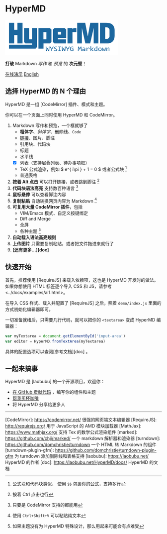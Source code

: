 # HyperMD

![HyperMD Markdown Editor](../demo/logo.png)

**打破** Markdown *写作* 和 *预览* 的 **次元壁**！

[在线演示](https://laobubu.net/HyperMD/)
[English](../README.md)

## 选择 HyperMD 的 N 个理由

HyperMD 是一组 [CodeMirror] 插件、模式和主题。

你可以在一个页面上同时使用 HyperMD 和 CodeMirror。

1. Markdown 写作和预览，一个框就够了
    - **粗体字**、*斜体字*、~~删除线~~、`Code`
    - [链接](https://laobubu.net)、图片、脚注
    - 引用块、代码块
    - 标题
    - 水平线
    - [x] 列表（支持层叠列表、待办事项框）
    - TeX 公式渲染，例如 $ e^{ i\pi } + 1 = 0 $ 或者公式块 [^4]
    - 普通表格
2. **按着 Alt 点击** 可以打开链接，或者跳到脚注 [^1]
3. **代码块语法高亮** 支持数百种语言 [^2]
4. **鼠标悬停** 可以查看脚注内容
5. **复制粘贴** 自动转换网页内容为 Markdown [^5]
6. **可复用大量 CodeMirror 插件**，包括
    - VIM/Emacs 模式、自定义按键绑定
    - Diff and Merge
    - 全屏
    - 各种主题 [^3]
7. **自动载入语法高亮规则**
8. **上传图片** 只需要复制粘贴，或者把文件拖进来就行了
9. **[还有更多...][doc]**

## 快速开始

首先，推荐使用 [RequireJS] 来载入依赖项，这也是 HyperMD 开发时的做法。
如果你想使用 HTML 标签逐个导入 CSS 和 JS，请参考 <../docs/examples/ai1.html>。

在导入 CSS 样式、载入并配置了 [RequireJS] 之后，照着 `demo/index.js` 里面的方式初始化编辑器即可。

一切准备就绪后，只需要几行代码，就可以把你的 `<textarea>` 变成 HyperMD 编辑器：

```javascript
var myTextarea = document.getElementById('input-area')
var editor = HyperMD.fromTextArea(myTextarea)
```

具体的配置选项可以查阅[参考文档][doc] 。

## 一起来搞事

HyperMD 是 [laobubu] 的一个开源项目，欢迎你：

 - [在 GitHub 贡献代码](https://github.com/laobubu/HyperMD/) ，编写你的组件和主题
 - [帮我买杯咖啡](https://laobubu.net/donate.html)
 - 将 HyperMD 分享给更多人



-------------------------------------------------------
[CodeMirror]: https://codemirror.net/   很强的网页端文本编辑器
[RequireJS]:  http://requirejs.org/   用于 JavaScript 的 AMD 模块加载器
[MathJax]:  https://www.mathjax.org/  支持 Tex 的数学公式渲染组件
[marked]:   https://github.com/chjj/marked/  一个 markdown 解析器和渲染器
[turndown]: https://github.com/domchristie/turndown 一个 HTML 转 Markdown 的组件
[turndown-plugin-gfm]: https://github.com/domchristie/turndown-plugin-gfm 为 turndown 添加删除线和表格支持
[laobubu]:  https://laobubu.net/  HyperMD 的作者
[doc]: https://laobubu.net/HyperMD/docs/ HyperMD 的文档

[^1]: 按着 Ctrl 点击也行
[^2]: 只要是 CodeMirror 支持的都能用
[^3]: 如果主题没有为 HyperMD 特殊设计，那么用起来可能会有点难受
[^4]: 公式块和代码块类似， 使用 `$$` 包裹你的公式，支持多行
[^5]: 使用 `Ctrl+Shift+V` 可以粘贴纯文本
